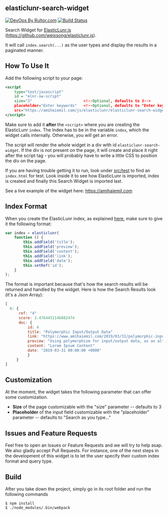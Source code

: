 ## elasticlunr-search-widget

[![DevOps By Rultor.com](http://www.rultor.com/b/amihaiemil/elasticlunr-search-widget)](http://www.rultor.com/p/amihaiemil/elasticlunr-search-widget)
[![Build Status](https://travis-ci.org/amihaiemil/elasticlunr-search-widget.svg?branch=master)](https://travis-ci.org/amihaiemil/elasticlunr-search-widget)

Search Widget for [ElasticLunr.js](http://elasticlunr.com/) (https://github.com/weixsong/elasticlunr.js). 

It will call ``index.search(...)`` as the user types and display the results in a paginated manner.

## How To Use It

Add the following script to your page:

```xml
<script
    type="text/javascript"
    id = "elnr-sw-script"
    size="3"                       <!--Optional, defaults to 3-->
    placeholder="Enter keywords"   <!--Optional, defaults to "Enter keywords..."-->
    src="https://amihaiemil.com/js/elasticlunr/elasticlunr-search-widget.min.js"> <!--Latest ElasticLunr search widget-->
</script>
```

Make sure to add it **after** the ``<script>`` where you are creating the ElasticLunr ``index``. The Index has to be in the variable ``index``, which the widget calls internally. Otherwise, you will get an error.

The script will render the whole widget in a div with id ``elasticlunr-search-widget``. If the div is not present on the page, it will create and place it right after the script tag - you will probably have to write a little CSS to position the div on the page.

If you are having trouble getting it to run, look under [src/test](https://github.com/amihaiemil/elasticlunr-search-widget/tree/master/src/test) to find an ``index.html`` for test. Look inside it to see how ElasticLunr is imported, index is created and finally this Search Widget is imported last.

See a live example of the widget here: https://amihaiemil.com

## Index Format

When you create the ElasticLunr index, as explained [here](http://elasticlunr.com/), make sure to give it the following format:

```javascript
var index = elasticlunr(
    function () {
        this.addField('title');
        this.addField('preview');
        this.addField('content');
        this.addField('link');
        this.addField('date');
        this.setRef('id');
    }
);
```

The format is important because that's how the search results will be returned and handled by the widget. Here is how the Search Results  look (it's a Json Array):

```javascript
[
  0: {
      ref: "4"
      score: 3.4764451146882474
      doc: {
          id: 4
          title: "Polymorphic Input/Output Data"
          link: "https://www.amihaiemil.com/2019/03/31/polymorphic-input-output-data.html"
          preview: "Using polymorphism for input/output data, as an alternative to model classes"
          content: "Lorem Ipsum Content"
          date: "2019-03-31 00:00:00 +0000"
          }
     }
]
```

## Customization

At the moment, the widget takes the following parameter that can offer some customization.

  * **Size** of the page customizable with the "size" parameter -- defaults to 3
  * **Placeholder** of the input field customizable with the "placeholder" parameter -- defaults to "Search as you type..."

## Issues and Feature Requests

Feel free to open an Issues or Feature Requests and we will try to help asap. We also gladly accept Pull Requests. For instance, one of the next steps in the development of this widget is to let the user specify their custom index format and query type.

## Build
After you take down the project, simply go in its root folder and run the following commands

```shell
$ npm install
$ ./node_modules/.bin/webpack
```
